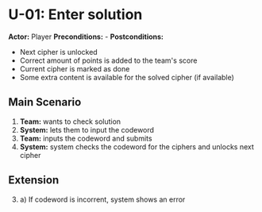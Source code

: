 # U-01: Enter solution
**Actor:** Player
**Preconditions:** -
**Postconditions:**

- Next cipher is unlocked
- Correct amount of points is added to the team's score
- Current cipher is marked as done
- Some extra content is available for the solved cipher (if available)

## Main Scenario

 1. **Team:** wants to check solution
 2. **System:** lets them to input the codeword
 3. **Team:** inputs the codeword and submits
 4. **System:** system checks the codeword for the ciphers and unlocks next cipher

## Extension
3. a) If codeword is incorrent, system shows an error

